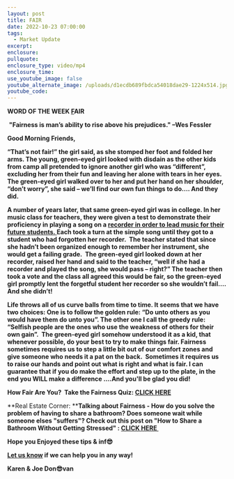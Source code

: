 ```yaml
---
layout: post
title: FAIR
date: 2022-10-23 07:00:00
tags:
  - Market Update
excerpt:
enclosure:
pullquote:
enclosure_type: video/mp4
enclosure_time:
use_youtube_image: false
youtube_alternate_image: /uploads/d1ecdb689fbdca54018dae29-1224x514.jpg
youtube_code:
---
```

**WORD OF THE WEEK&nbsp;[F](https://www.bing.com/search?q=Fair+definition&amp;cvid=78f6e9e4e7f946629acea05705adc5de&amp;aqs=edge..69i57j69i64.11175j0j1&amp;pglt=675&amp;FORM=ANNTA1&amp;PC=U531)AIR**

&nbsp;**"Fairness is man’s ability to rise above his prejudices." –Wes Fessler**

**Good Morning Friends,**

**“That’s not fair\!” the girl said, as she stomped her foot and folded her arms. The young, green-eyed girl looked with disdain as the other kids from camp all pretended to ignore another girl who was “different”, excluding her from their fun and leaving her alone with tears in her eyes. The green-eyed girl walked over to her and put her hand on her shoulder, “don’t worry”, she said – we’ll find our own fun things to do…. And they did.**

**A number of years later, that same green-eyed girl was in college. In her music class for teachers, they were given a test to demonstrate their proficiency in playing a song on a&nbsp;[recorder in order to lead music for their future students.&nbsp;](https://www.thatmusicteacher.com/blog/benefits-of-teaching-recorder)Each took a turn at the simple song until they got to a student who had forgotten her recorder.&nbsp; The teacher stated that since she hadn’t been organized enough to remember her instrument, she would get a failing grade.&nbsp; The green-eyed girl looked down at her recorder, raised her hand and said to the teacher, “well if she had a recorder and played the song, she would pass – right?” The teacher then took a vote and the class all agreed this would be fair, so the green-eyed girl promptly lent the forgetful student her recorder so she wouldn’t fail…. And she didn’t\!**

**Life throws all of us curve balls from time to time. It seems that we have two choices: One is to follow the golden rule: “Do unto others as you would have them do unto you”. The other one I call the greedy rule: “Selfish people are the ones who use the weakness of others for their own gain”.&nbsp; The green-eyed girl somehow understood it as a kid, that whenever possible, do your best to try to make things fair. Fairness sometimes requires us to step a little bit out of our comfort zones and give someone who needs it a pat on the back.&nbsp; Sometimes it requires us&nbsp; to raise our hands and point out what is right and what is fair. I can guarantee that if you do make the effort and step up to the plate, in the end you WILL make a difference ….And you'll be glad you did\!**

**How Fair Are You?&nbsp; Take the Fairness Quiz:&nbsp;[CLICK HERE](https://www.quotev.com/quiz/5988156/How-Fair-are-you)**

**Real Estate Corner:&nbsp;****Talking about Fairness - How do you solve the problem of having to share a bathroom? Does someone wait while someone elses "suffers"? Check out this post on "How to Share a Bathroom Without Getting Stressed" :&nbsp;[CLICK HERE&nbsp;](https://www.smartparenting.com.ph/life/home/how-to-share-one-bathroom-with-kids-and-family-a00285-20190114)**

**Hope you Enjoyed these tips & inf😎**

**[Let us know](https://longislandrealestatevideoblog.com/contact)&nbsp;if we can help you in any way\!&nbsp;**

**Karen & Joe Don😎van&nbsp;**